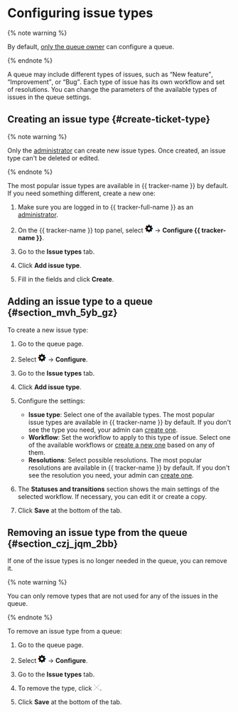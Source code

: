 # Configuring issue types

{% note warning %}

By default, [only the queue owner](queue-access.md) can configure a queue.

{% endnote %}

A queue may include different types of issues, such as <q>New feature</q>, <q>Improvement</q>, or <q>Bug</q>. Each type of issue has its own workflow and set of resolutions. You can change the parameters of the available types of issues in the queue settings.



## Creating an issue type {#create-ticket-type}

{% note warning %}

Only the [administrator](../role-model.md) can create new issue types. Once created, an issue type can't be deleted or edited.

{% endnote %}

The most popular issue types are available in {{ tracker-name }} by default. If you need something different, create a new one:

1. Make sure you are logged in to {{ tracker-full-name }} as an [administrator](../role-model.md).

1. On the {{ tracker-name }} top panel, select ![](../../_assets/tracker/icon-settings.png) → **Configure {{ tracker-name }}**.

1. Go to the **Issue types** tab.

1. Click **Add issue type**.

1. Fill in the fields and click **Create**.



## Adding an issue type to a queue {#section_mvh_5yb_gz}

To create a new issue type:

1. Go to the queue page.

1. Select ![](../../_assets/tracker/icon-settings.png) → **Configure**.

1. Go to the **Issue types** tab.

1. Click **Add issue type**.

1. Configure the settings:
    - **Issue type**: Select one of the available types.
    The most popular issue types are available in {{ tracker-name }} by default. If you don't see the type you need, your admin can [create one](#create-ticket-type).
    - **Workflow**: Set the workflow to apply to this type of issue. Select one of the available workflows or [create a new one](add-workflow.md) based on any of them.
    - **Resolutions**: Select possible resolutions.
    The most popular resolutions are available in {{ tracker-name }} by default. If you don't see the resolution you need, your admin can [create one](create-resolution.md).


1. The **Statuses and transitions** section shows the main settings of the selected workflow. If necessary, you can edit it or create a copy.

1. Click **Save** at the bottom of the tab.

## Removing an issue type from the queue {#section_czj_jqm_2bb}

If one of the issue types is no longer needed in the queue, you can remove it.

{% note warning %}

You can only remove types that are not used for any of the issues in the queue.

{% endnote %}

To remove an issue type from a queue:

1. Go to the queue page.

1. Select ![](../../_assets/tracker/icon-settings.png) → **Configure**.

1. Go to the **Issue types** tab.

1. To remove the type, click ![](../../_assets/tracker/remove-task-type.png).

1. Click **Save** at the bottom of the tab.

